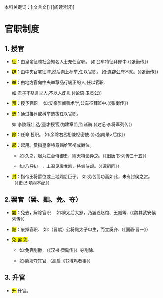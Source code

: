 本科关键词：[[文言文]] [[阅读常识]]
# 官职制度

## 1. 授官

- <mark>征</mark>：由皇帝征聘社会知名人士充任官职。
   如:公车特征拜郎中.(《张衡传》)  

- <mark>辟</mark>：由中央官署征聘,然后向上荐举,任以官职。
  如:连辟公府不就。(《张衡传》)

- <mark>举</mark>：由地方官向中央举荐品行端正的人,任以官职. 
  
  如:君子不以言举人,不以人废言.(《论语·卫灵公》)

- <mark>拜</mark>：授予官职。
  如:安帝雅闻善术学,公车征拜郎中.(《张衡传》）

- <mark>选</mark>：通过推荐或科举选拔任以官职。
  
  如:李陵既壮,选(量才授官)为建章监,监诸骑.(《史记·李将军列传》)

- <mark>除</mark>：任命,授职。
  如:余除右丞相兼枢密使.(《<指南录>后序》)

- <mark>起</mark>：起用。赏指皇帝特意赐给官衔或爵位。
  
  - 如∶久之，起为左台侍御史，则天特褒异之。（《旧唐书·列传三十五》）
  
  - 如∶八月初一，上召见袁世凯，特赏侍郎。（《谭嗣同》）

- <mark>封</mark>：指帝王将爵位或土地赐给臣子。
  如∶劳苦而功高如此，未有封侯之赏。（《史记·项羽本纪》）

## 2.罢官（罢、黜、免、夺）

- <mark>罢</mark>：免去，解除官职．
  如∶窦太后大怒，乃罢逐赵绾、王臧等.（《魏其武安侯列传》）

- <mark>黜</mark>：废掉官职．
  如∶（晋献）公将黜太子申生，而立奚齐.（《国语·晋一》）

- <mark>免 罢 免</mark>．
  
  - 如∶免官削爵．（《汉书·贡禹传》）夺削除.
  
  - 如∶胁服夺其官.（高启《书博鸡者事》）

## 3. 升官

- <mark>升</mark>:升官。